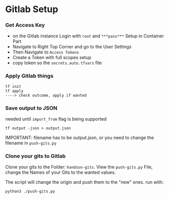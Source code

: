 # Gitlab Setup
### Get Access Key
- on the Gitlab instance Login with `root` and `***pass***` Setup in Container Part
- Navigate to Right Top Corner and go to the User Settings
- Then Navigate to `Access Tokens`
- Create a Token with full scopes setup
- copy token so the `secrets.auto.tfvars` file

### Apply Gitlab things
```
tf init
tf apply
----> check outcome, apply if wanted
```
### Save output to JSON
needed until `import_from` flag is being supported
```
tf output -json > output.json
```
IMPORTANT: filename has to be output.json, or you need to change the filename in `push-gits.py`

### Clone your gits to Gitlab
Clone your gits to the Folder: `handson-gits`.
View the `push-gits.py` File, change the Names of your Gits to the wanted values.

The script will change the origin and push them to the "new" ones.
run with:
```
python3 ./push-gits.py
```